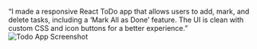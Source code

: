 “I made a responsive React ToDo app that allows users to add, mark, and delete tasks, including a ‘Mark All as Done’ feature. The UI is clean with custom CSS and icon buttons for a better experience.”
![Todo App Screenshot](public/todo.png)

